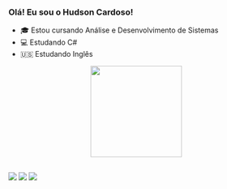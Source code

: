 ### Olá! Eu sou o Hudson Cardoso!



- 🎓 Estou cursando Análise e Desenvolvimento de Sistemas
- 💻 Estudando C#
- 🇺🇸 Estudando Inglês

<div align="center">
  <a href="https://github.com/Hudsonhc">
  <img height="180em" src="https://github-readme-stats.vercel.app/api?username=Hudsonhc&show_icons=true&theme=dark&include_all_commits=true&count_private=true"/>
  
</div>

  
   ##
 
<div> 
  <a href="https://instagram.com/hudsonhc" target="_blank"><img src="https://img.shields.io/badge/-Instagram-%23E4405F?style=for-the-badge&logo=instagram&logoColor=white" target="_blank"></a>
  <a href = "mailto:hudsonhenriquecardoso@gmail.com"><img src="https://img.shields.io/badge/-Gmail-%23333?style=for-the-badge&logo=gmail&logoColor=white" target="_blank"></a>
  <a href="https://www.linkedin.com/in/hudson-cardoso/" target="_blank"><img src="https://img.shields.io/badge/-LinkedIn-%230077B5?style=for-the-badge&logo=linkedin&logoColor=white" target="_blank"></a> 
 
 
</div>
  

